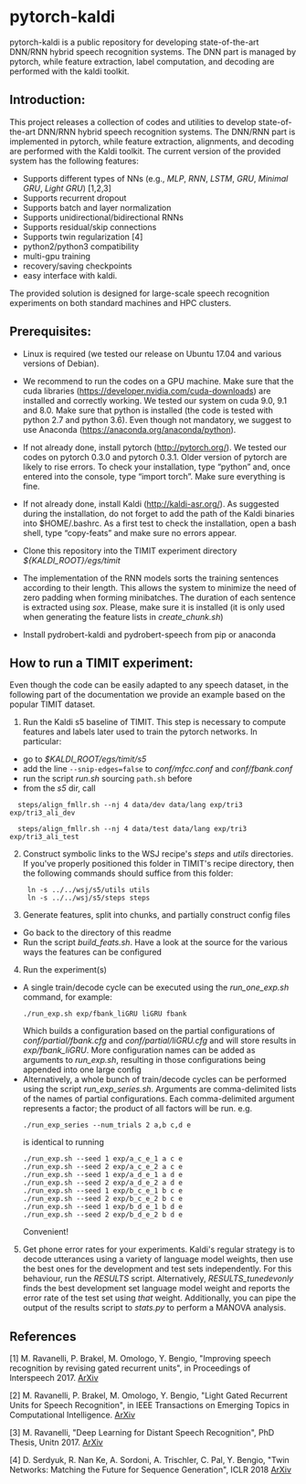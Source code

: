 # pytorch-kaldi
pytorch-kaldi is a public repository for developing state-of-the-art DNN/RNN hybrid speech recognition systems. The DNN part is managed by pytorch, while feature extraction, label computation, and decoding are performed with the kaldi toolkit.


## Introduction:
This project releases a collection of codes and utilities to develop state-of-the-art DNN/RNN hybrid speech recognition systems. The DNN/RNN part is implemented in pytorch, while feature extraction, alignments, and decoding are performed with the Kaldi toolkit.  The current version of the provided system has the following features:
- Supports different types of NNs (e.g., *MLP*, *RNN*, *LSTM*, *GRU*, *Minimal GRU*, *Light GRU*) [1,2,3]
- Supports  recurrent dropout
- Supports  batch and layer normalization
- Supports unidirectional/bidirectional RNNs
- Supports  residual/skip connections
- Supports  twin regularization [4]
- python2/python3 compatibility
- multi-gpu training
- recovery/saving checkpoints
- easy interface with kaldi.

The provided solution is designed for large-scale speech recognition experiments on both standard machines and HPC clusters.

## Prerequisites:
- Linux is required (we tested our release on Ubuntu 17.04 and various versions of Debian).

- We recommend to run the codes on a GPU machine. Make sure that the cuda libraries (https://developer.nvidia.com/cuda-downloads) are installed and correctly working. We tested our system on cuda 9.0, 9.1 and 8.0.
Make sure that python is installed (the code is tested with python 2.7 and python 3.6). Even though not mandatory, we suggest to use Anaconda (https://anaconda.org/anaconda/python).

- If not already done, install pytorch (http://pytorch.org/). We tested our codes on pytorch 0.3.0 and pytorch 0.3.1. Older version of pytorch are likely to rise errors. To check your installation, type “python” and, once entered into the console, type “import torch”. Make sure everything is fine.

- If not already done, install Kaldi (http://kaldi-asr.org/). As suggested during the installation, do not forget to add the path of the Kaldi binaries into $HOME/.bashrc. As a first test to check the installation, open a bash shell, type “copy-feats” and make sure no errors appear.

- Clone this repository into the TIMIT experiment directory *${KALDI_ROOT}/egs/timit*

- The implementation of the RNN models sorts the training sentences according to their length. This allows the system to minimize the need of zero padding when forming minibatches. The duration of each sentence is extracted using *sox*. Please, make sure it is installed (it is only used when generating the feature lists in *create_chunk.sh*)

- Install pydrobert-kaldi and pydrobert-speech from pip or anaconda

## How to run a TIMIT experiment:
Even though the code can be easily adapted to any speech dataset, in the
following part of the documentation we provide an example based on the popular
TIMIT dataset.

1. Run the Kaldi s5 baseline of TIMIT. This step is necessary to compute
   features and labels later used to train the pytorch networks. In particular:
  - go to *$KALDI_ROOT/egs/timit/s5*
  - add the line `--snip-edges=false` to *conf/mfcc.conf* and *conf/fbank.conf*
  - run the script *run.sh* sourcing `path.sh` before
  - from the *s5* dir, call
  ``` shell
    steps/align_fmllr.sh --nj 4 data/dev data/lang exp/tri3 exp/tri3_ali_dev

    steps/align_fmllr.sh --nj 4 data/test data/lang exp/tri3 exp/tri3_ali_test
  ```

2. Construct symbolic links to the WSJ recipe's *steps* and *utils*
   directories. If you've properly positioned this folder in TIMIT's recipe
   directory, then the following commands should suffice from this folder:
   ``` shell
    ln -s ../../wsj/s5/utils utils
    ln -s ../../wsj/s5/steps steps
   ```

3. Generate features, split into chunks, and partially construct config files
  - Go back to the directory of this readme
  - Run the script *build_feats.sh*. Have a look at the source for the various
    ways the features can be configured

4. Run the experiment(s)
  - A single train/decode cycle can be executed using the *run_one_exp.sh*
    command, for example:
    ``` shell
    ./run_exp.sh exp/fbank_liGRU liGRU fbank
    ```
    Which builds a configuration based on the partial configurations of
    *conf/partial/fbank.cfg* and *conf/partial/liGRU.cfg* and will store
    results in *exp/fbank_liGRU*. More configuration names can be added as
    arguments to *run_exp.sh*, resulting in those configurations being appended
    into one large config
  - Alternatively, a whole bunch of train/decode cycles can be performed
    using the script *run_exp_series.sh*. Arguments are comma-delimited lists
    of the names of partial configurations. Each comma-delimited argument
    represents a factor; the product of all factors will be run. e.g.
    ``` shell
    ./run_exp_series --num_trials 2 a,b c,d e
    ```
    is identical to running
    ``` shell
    ./run_exp.sh --seed 1 exp/a_c_e_1 a c e
    ./run_exp.sh --seed 2 exp/a_c_e_2 a c e
    ./run_exp.sh --seed 1 exp/a_d_e_1 a d e
    ./run_exp.sh --seed 2 exp/a_d_e_2 a d e
    ./run_exp.sh --seed 1 exp/b_c_e_1 b c e
    ./run_exp.sh --seed 2 exp/b_c_e_2 b c e
    ./run_exp.sh --seed 1 exp/b_d_e_1 b d e
    ./run_exp.sh --seed 2 exp/b_d_e_2 b d e
    ```
    Convenient!

5. Get phone error rates for your experiments. Kaldi's regular strategy is
   to decode utterances using a variety of language model weights, then use
   the best ones for the development and test sets independently. For this
   behaviour, run the *RESULTS* script. Alternatively,
   *RESULTS_tunedevonly* finds the best development set language model
   weight and reports the error rate of the test set using *that* weight.
   Additionally, you can pipe the output of the results script to *stats.py*
   to perform a MANOVA analysis.


## References

[1] M. Ravanelli, P. Brakel, M. Omologo, Y. Bengio, "Improving speech recognition by revising gated recurrent units", in Proceedings of Interspeech 2017. [ArXiv](https://arxiv.org/abs/1710.00641)

[2] M. Ravanelli, P. Brakel, M. Omologo, Y. Bengio, "Light Gated Recurrent Units for Speech Recognition", in IEEE Transactions on
Emerging Topics in Computational Intelligence. [ArXiv](https://arxiv.org/abs/1803.10225)

[3] M. Ravanelli, "Deep Learning for Distant Speech Recognition", PhD Thesis, Unitn 2017. [ArXiv](https://arxiv.org/abs/1712.06086)

[4] D. Serdyuk, R. Nan Ke, A. Sordoni, A. Trischler, C. Pal, Y. Bengio, "Twin Networks: Matching the Future for Sequence Generation", ICLR 2018 [ArXiv](https://arxiv.org/pdf/1708.06742.pdf)
